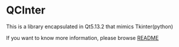 # QCInter

This is a library encapsulated in Qt5.13.2 that mimics Tkinter(python)

If you want to know more information, please browse [README](github/README.md)
